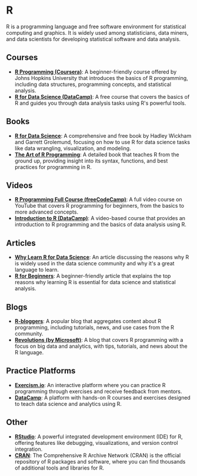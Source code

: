 # R
R is a programming language and free software environment for statistical computing and graphics. It is widely used among statisticians, data miners, and data scientists for developing statistical software and data analysis.

## Courses
- **[R Programming (Coursera)](https://www.coursera.org/learn/r-programming)**: A beginner-friendly course offered by Johns Hopkins University that introduces the basics of R programming, including data structures, programming concepts, and statistical analysis.
- **[R for Data Science (DataCamp)](https://www.datacamp.com/courses/free-introduction-to-r)**: A free course that covers the basics of R and guides you through data analysis tasks using R's powerful tools.

## Books
- **[R for Data Science](https://r4ds.had.co.nz/)**: A comprehensive and free book by Hadley Wickham and Garrett Grolemund, focusing on how to use R for data science tasks like data wrangling, visualization, and modeling.
- **[The Art of R Programming](https://www.amazon.com/Art-R-Programming-Introduction-Programming/dp/1593273843)**: A detailed book that teaches R from the ground up, providing insight into its syntax, functions, and best practices for programming in R.

## Videos
- **[R Programming Full Course (freeCodeCamp)](https://www.youtube.com/watch?v=RLuOTQ2PZXI)**: A full video course on YouTube that covers R programming for beginners, from the basics to more advanced concepts.
- **[Introduction to R (DataCamp)](https://www.datacamp.com/courses/free-introduction-to-r)**: A video-based course that provides an introduction to R programming and the basics of data analysis using R.

## Articles
- **[Why Learn R for Data Science](https://www.datacamp.com/community/blog/r-programming-language)**: An article discussing the reasons why R is widely used in the data science community and why it's a great language to learn.
- **[R for Beginners](https://www.r-bloggers.com/2019/10/why-you-should-learn-r-10-reasons-why-r-is-so-popular/)**: A beginner-friendly article that explains the top reasons why learning R is essential for data science and statistical analysis.

## Blogs
- **[R-bloggers](https://www.r-bloggers.com/)**: A popular blog that aggregates content about R programming, including tutorials, news, and use cases from the R community.
- **[Revolutions (by Microsoft)](https://blog.revolutionanalytics.com/)**: A blog that covers R programming with a focus on big data and analytics, with tips, tutorials, and news about the R language.

## Practice Platforms
- **[Exercism.io](https://exercism.io/tracks/r)**: An interactive platform where you can practice R programming through exercises and receive feedback from mentors.
- **[DataCamp](https://www.datacamp.com/courses/intro-to-r)**: A platform with hands-on R courses and exercises designed to teach data science and analytics using R.

## Other
- **[RStudio](https://rstudio.com/)**: A powerful integrated development environment (IDE) for R, offering features like debugging, visualizations, and version control integration.
- **[CRAN](https://cran.r-project.org/)**: The Comprehensive R Archive Network (CRAN) is the official repository of R packages and software, where you can find thousands of additional tools and libraries for R.
